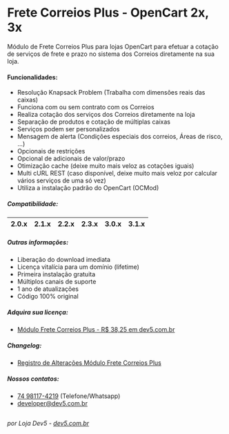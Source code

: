 # Frete Correios Plus - OpenCart 2x, 3x
Módulo de Frete Correios Plus para lojas OpenCart para efetuar a cotação de serviços de frete e prazo no sistema dos Correios diretamente na sua loja.

#### Funcionalidades:
- Resolução Knapsack Problem (Trabalha com dimensões reais das caixas)
- Funciona com ou sem contrato com os Correios
- Realiza cotação dos serviços dos Correios diretamente na loja
- Separação de produtos e cotação de múltiplas caixas
- Serviços podem ser personalizados
- Mensagem de alerta (Condições especiais dos correios, Áreas de risco, ...)
- Opcionais de restrições
- Opcional de adicionais de valor/prazo
- Otimização cache (deixe muito mais veloz as cotações iguais)
- Multi cURL REST (caso disponível, deixe muito mais veloz por calcular vários serviços de uma só vez)
- Utiliza a instalação padrão do OpenCart (OCMod)

##### Compatibilidade:
|2.0.x|2.1.x|2.2.x|2.3.x|3.0.x|3.1.x|
|-|-|-|-|-|-|

##### Outras informações:
- Liberação do download imediata
- Licença vitalícia para um domínio (lifetime)
- Primeira instalação gratuita
- Múltiplos canais de suporte
- 1 ano de atualizações
- Código 100% original

##### Adquira sua licença:
- [Módulo Frete Correios Plus - R$ 38,25 em dev5.com.br](https://dev5.com.br/opencart/fretes/correios)

##### Changelog:
- [Registro de Alterações Módulo Frete Correios Plus](https://dev5.com.br/opencart/fretes/correios#changelog)

##### Nossos contatos:
- [74 98117-4219](https://api.whatsapp.com/send?phone=5574981174219) (Telefone/Whatsapp)
- [developer@dev5.com.br](mailto:developer@dev5.com.br)
##
###### por Loja Dev5 - [dev5.com.br](https://dev5.com.br)
